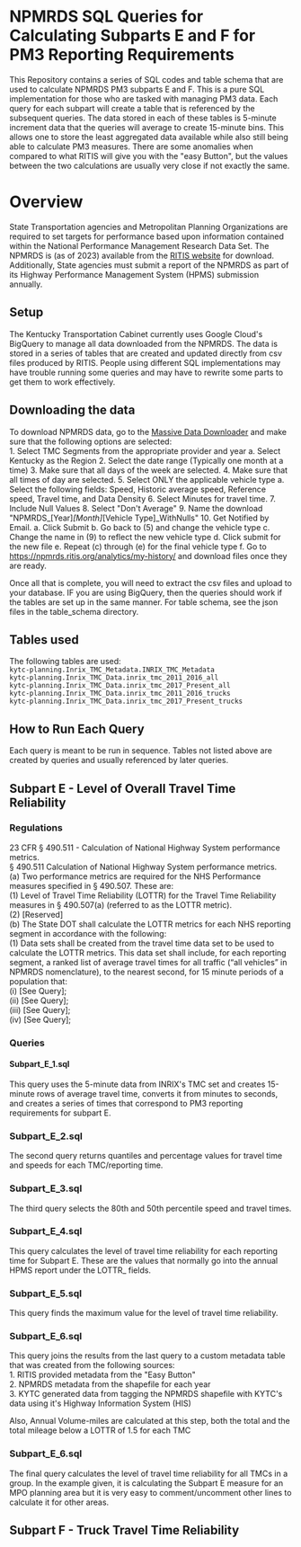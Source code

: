 # NPMRDS SQL Queries for Calculating Subparts E and F for PM3 Reporting Requirements

This Repository contains a series of SQL codes and table schema that are used to calculate NPMRDS PM3 subparts E and F. This is a pure SQL implementation for those who are tasked with managing PM3 data.  Each query for each subpart will create a table that is referenced by the subsequent queries.  The data stored in each of these tables is 5-minute increment data that the queries will average to create 15-minute bins.  This allows one to store the least aggregated data available while also still being able to calculate PM3 measures.  There are some anomalies when compared to what RITIS will give you with the "easy Button", but the values between the two calculations are usually very close if not exactly the same. 

# Overview 

State Transportation agencies and Metropolitan Planning Organizations are required to set targets for performance based upon information contained within the National Performance Management Research Data Set.  The NPMRDS is (as of 2023) available from the [RITIS website](https://npmrds.ritis.org/) for download.  Additionally, State agencies must submit a report of the NPMRDS as part of its Highway Performance Management System (HPMS) submission annually.  

## Setup

The Kentucky Transportation Cabinet currently uses Google Cloud's BigQuery to manage all data downloaded from the NPMRDS.  The data is stored in a series of tables that are created and updated directly from csv files produced by RITIS.  People using different SQL implementations may have trouble running some queries and may have to rewrite some parts to get them to work effectively.  

## Downloading the data

To download NPMRDS data, go to the [Massive Data Downloader](https://npmrds.ritis.org/analytics/download/) and make sure that the following options are selected:<br>
	1. Select TMC Segments from the appropriate provider and year 
	    a. Select Kentucky as the Region
	2. Select the date range (Typically one month at a time)
	3. Make sure that all days of the week are selected.
	4. Make sure that all times of day are selected.
	5. Select ONLY the applicable vehicle type
		a. Select the following fields: Speed, Historic average speed, Reference speed, Travel time, and Data Density
	6. Select Minutes for travel time.
	7. Include Null Values
	8. Select "Don't Average"
	9. Name the download "NPMRDS_[Year]_[Month]_[Vehicle Type]_WithNulls"
	10. Get Notified by Email.
	    a. Click Submit
	    b. Go back to (5) and change the vehicle type
	    c. Change the name in (9) to reflect the new vehicle type
	    d. Click submit for the new file
	    e. Repeat (c) through (e) for the final vehicle type
	    f. Go to https://npmrds.ritis.org/analytics/my-history/ and download files once they are ready.

Once all that is complete, you will need to extract the csv files and upload to your database.  IF you are using BigQuery, then the queries should work if the tables are set up in the same manner.  For table schema, see the json files in the table_schema directory.

## Tables used

The following tables are used:<br>
    `kytc-planning.Inrix_TMC_Metadata.INRIX_TMC_Metadata`<br>
    `kytc-planning.Inrix_TMC_Data.inrix_tmc_2011_2016_all`<br>
    `kytc-planning.Inrix_TMC_Data.inrix_tmc_2017_Present_all`<br>
    `kytc-planning.Inrix_TMC_Data.inrix_tmc_2011_2016_trucks`<br>
    `kytc-planning.Inrix_TMC_Data.inrix_tmc_2017_Present_trucks`<br>

## How to Run Each Query

Each query is meant to be run in sequence.  Tables not listed above are created by queries and usually referenced by later queries.


## Subpart E - Level of Overall Travel Time Reliability

### Regulations

23 CFR § 490.511 - Calculation of National Highway System performance metrics.<br>
§ 490.511 Calculation of National Highway System performance metrics.<br>
(a) Two performance metrics are required for the NHS Performance measures specified in § 490.507. These are:<br>
    (1) Level of Travel Time Reliability (LOTTR) for the Travel Time Reliability measures in § 490.507(a) (referred to as the LOTTR metric).<br>
    (2) [Reserved]<br>
(b) The State DOT shall calculate the LOTTR metrics for each NHS reporting segment in accordance with the following:<br>
    (1) Data sets shall be created from the travel time data set to be used to calculate the LOTTR metrics. This data set shall include, for each reporting segment, a ranked list of average travel times for all traffic (“all vehicles” in NPMRDS 
    nomenclature), to the nearest second, for 15 minute periods of a population that:<br>
        (i) [See Query];<br>
        (ii) [See Query];<br>
        (iii) [See Query];<br>
        (iv) [See Query];<br>

### Queries

#### Subpart_E_1.sql

This query uses the 5-minute data from INRIX's TMC set and creates 15-minute rows of average travel time, converts it from minutes to seconds, and creates a series of times that correspond to PM3 reporting requirements for subpart E.

### Subpart_E_2.sql

The second query returns quantiles and percentage values for travel time and speeds for each TMC/reporting time.

### Subpart_E_3.sql

The third query selects the 80th and 50th percentile speed and travel times.

### Subpart_E_4.sql

This query calculates the level of travel time reliability for each reporting time for Subpart E.  These are the values that normally go into the annual HPMS report under the LOTTR_ fields.

### Subpart_E_5.sql

This query finds the maximum value for the level of travel time reliability.

### Subpart_E_6.sql

This query joins the results from the last query to a custom metadata table that was created from the following sources:<br>
    1. RITIS provided metadata from the "Easy Button"<br>
    2. NPMRDS metadata from the shapefile for each year<br>
    3. KYTC generated data from tagging the NPMRDS shapefile with KYTC's data using it's Highway Information System (HIS)<br>

Also, Annual Volume-miles are calculated at this step, both the total and the total mileage below a LOTTR of 1.5 for each TMC

### Subpart_E_6.sql

The final query calculates the level of travel time reliability for all TMCs in a group.  In the example given, it is calculating the Subpart E measure for an MPO planning area but it is very easy to comment/uncomment other lines to calculate it for other areas.


## Subpart F - Truck Travel Time Reliability
